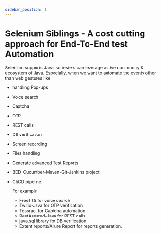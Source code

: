 ```yaml
---
sidebar_position: 1
---
```


# Selenium Siblings - A cost cutting approach for End-To-End test Automation

Selenium supports Java, so testers can leverage active community & ecosystem of Java. Especially, when we want to automate the events other than web gestures like

- handling Pop-ups
- Voice search
- Captcha
- OTP
- REST calls
- DB verification
- Screen recording
- Files handling
- Generate advanced Test Reports
- BDD-Cucumber-Maven-Git-Jenkins project
- CI/CD pipeline.

  For example

  - FreeTTS for voice search
  - Twilio-Java for OTP verification
  - Tessract for Captcha automation
  - RestAssured-Java for REST calls
  - java.sql library for DB verification
  - Extent reports/Allure Report for reports generation.
